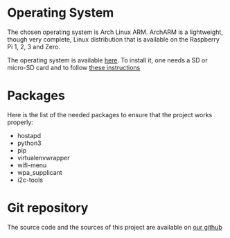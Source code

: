 # Operating System

The chosen operating system is Arch Linux ARM.
ArchARM is a lightweight, though very complete, Linux distribution that is
available on the Raspberry Pi 1, 2, 3 and Zero.

The operating system is available [here](https://archlinuxarm.org/).
To install it, one needs a SD or micro-SD card and to follow [these
instructions](https://archlinuxarm.org/platforms/armv8/broadcom/raspberry-pi-3#installation)

# Packages

Here is the list of the needed packages to ensure that the project works
properly:

* hostapd
* python3
* pip
* virtualenvwrapper
* wifi-menu
* wpa_supplicant
* i2c-tools

# Git repository

The source code and the sources of this project are available on
[our github](https://github.com/Hutchby/Cheaposity)

